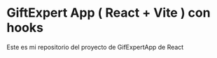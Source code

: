 # GiftExpert App ( React + Vite ) con hooks

Este es mi repositorio del proyecto de GifExpertApp de React
